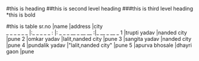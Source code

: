 

#this is heading
##this is second level heading
###this is third level heading
*this is bold


#this is table
sr.no		|name		|address		|city		
_ _  _  _ _  _   |:_  _ _  _  _ : |:  _ _  _  __  _ __  __ :|_  __ _  __ _ 
1		|trupti yadav	|nanded city		|pune
2   		|omkar yadav	|lalit,nanded city	|pune
3		|sangita yadav	|nanded city		|pune
4		|pundalik yadav	|"lalit,nanded city"	|pune
5		|apurva bhosale	|dhayri gaon		|pune
